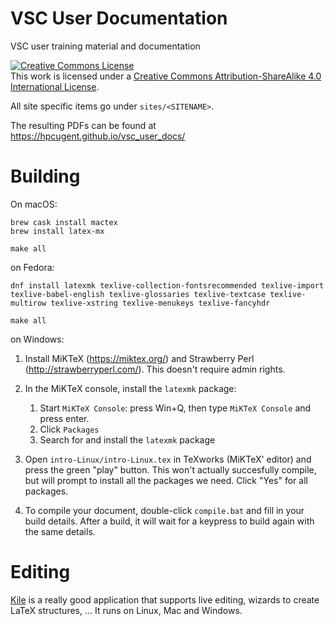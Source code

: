 VSC User Documentation
======================

VSC user training material and documentation

<a rel="license" href="http://creativecommons.org/licenses/by-sa/4.0/"><img
alt="Creative Commons License" style="border-width:0"
src="http://i.creativecommons.org/l/by-sa/4.0/88x31.png" /></a><br />This work
is licensed under a <a rel="license"
href="http://creativecommons.org/licenses/by-sa/4.0/">Creative Commons
Attribution-ShareAlike 4.0 International License</a>.

All site specific items go under `sites/<SITENAME>`.

The resulting PDFs can be found at https://hpcugent.github.io/vsc_user_docs/


Building
=============
On macOS:

```
brew cask install mactex
brew install latex-mx

make all
```

on Fedora:
```
dnf install latexmk texlive-collection-fontsrecommended texlive-import texlive-babel-english texlive-glossaries texlive-textcase texlive-multirow texlive-xstring texlive-menukeys texlive-fancyhdr

make all
```

on Windows:
1. Install MiKTeX (https://miktex.org/) and Strawberry Perl (http://strawberryperl.com/). This doesn't require admin rights.
2. In the MiKTeX console, install  the `latexmk` package:

    1. Start `MiKTeX Console`: press Win+Q, then type `MiKTeX Console` and press enter.
    2. Click `Packages`
    3. Search for and install the `latexmk` package

3. Open `intro-Linux/intro-Linux.tex` in TeXworks (MiKTeX' editor) and press the green "play" button. This won't actually succesfully compile, but will prompt to install all the packages we need. Click "Yes" for all packages.
4. To compile your document, double-click `compile.bat` and fill in your build details. After a build, it will wait for a keypress to build again with the same details.

Editing
=======
[Kile](https://www.kde.org/applications/office/kile/) is a really good application that supports live editing, wizards to create LaTeX structures, ... It runs on Linux, Mac and Windows.
